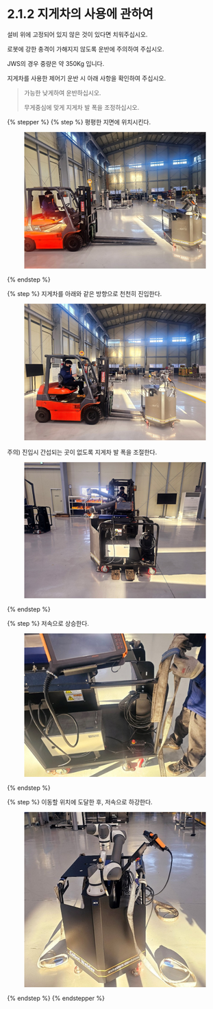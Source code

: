 # 2.1.2 지게차의 사용에 관하여

설비 위에 고정되어 있지 않은 것이 있다면 치워주십시오.

로봇에 강한 충격이 가해지지 않도록 운반에 주의하여 주십시오.

JWS의 경우 중량은 약 350Kg 입니다.

지게차를 사용한 제어기 운반 시 아래 사항을 확인하여 주십시오.

> 가능한 낮게하여 운반하십시오.
>
> 무게중심에 맞게 지게차 발 폭을 조정하십시오.

{% stepper %}
{% step %}
평평한 지면에 위치시킨다.

<figure><img src="img/section2.1.2_1.jpg" alt="" width="563"><figcaption></figcaption></figure>
{% endstep %}

{% step %}
지게차를 아래와 같은 방향으로 천천히 진입한다.

<figure><img src="img/section2.1.2_2.jpg" alt="" width="563"><figcaption></figcaption></figure>

주의) 진입시 간섭되는 곳이 없도록 지게차 발 폭을 조절한다.

<figure><img src="img/section2.1.2_3.jpg" alt="" width="563"><figcaption></figcaption></figure>
{% endstep %}

{% step %}
저속으로 상승한다.

<figure><img src="img/section2.1.1_4 (1).jpg" alt="" width="563"><figcaption></figcaption></figure>
{% endstep %}

{% step %}
이동할 위치에 도달한 후, 저속으로 하강한다.

<figure><img src="img/section2.1.1_5 (1).jpg" alt="" width="563"><figcaption></figcaption></figure>
{% endstep %}
{% endstepper %}
